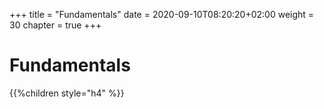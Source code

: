 +++
title = "Fundamentals"
date = 2020-09-10T08:20:20+02:00
weight = 30
chapter = true
+++

# Fundamentals

{{%children style="h4" %}}
